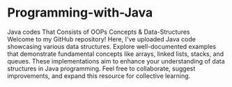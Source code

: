 # Programming-with-Java

Java codes That Consists of OOPs Concepts & Data-Structures
<br> 
Welcome to my GitHub repository! Here, I've uploaded Java code showcasing various data structures. Explore well-documented examples that demonstrate fundamental concepts like arrays, linked lists, stacks, and queues. These implementations aim to enhance your understanding of data structures in Java programming. Feel free to collaborate, suggest improvements, and expand this resource for collective learning.
